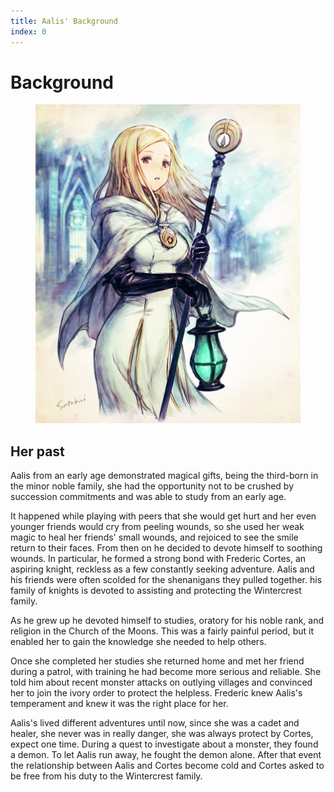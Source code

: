 ```yaml
---
title: Aalis' Background
index: 0
---
```

# Background
<figure class="float-left mr-5 mt-5 mb-1 w-48" alt="Ophilia Clement from Octopath Traveler 1">
    <img class="mask mask-hexagon" src="assets/AalisWintercrest.png" />
</figure>

## Her past
Aalis from an early age demonstrated magical gifts, being the third-born in the minor noble family, she had the opportunity not to be crushed by succession commitments and was able to study from an early age.

It happened while playing with peers that she would get hurt and her even younger friends would cry from peeling wounds, so she used her weak magic to heal her friends' small wounds, and rejoiced to see the smile return to their faces. From then on he decided to devote himself to soothing wounds.
In particular, he formed a strong bond with Frederic Cortes, an aspiring knight, reckless as a few constantly seeking adventure. Aalis and his friends were often scolded for the shenanigans they pulled together.
his family of knights is devoted to assisting and protecting the Wintercrest family.

As he grew up he devoted himself to studies, oratory for his noble rank, and religion in the Church of the Moons. This was a fairly painful period, but it enabled her to gain the knowledge she needed to help others.

Once she completed her studies she returned home and met her friend during a patrol, with training he had become more serious and reliable. She told him about recent monster attacks on outlying villages and convinced her to join the ivory order to protect the helpless. Frederic knew Aalis's temperament and knew it was the right place for her.

Aalis's lived different adventures until now, since she was a cadet and healer, she never was in really danger, she was always protect by Cortes, expect one time.
During a quest to investigate about a monster, they found a demon. To let Aalis run away, he fought the demon alone.
After that event the relationship between Aalis and Cortes become cold and Cortes asked to be free from his duty to the Wintercrest family.